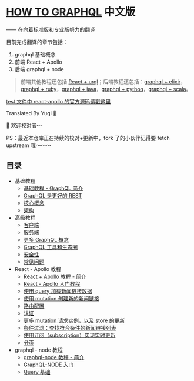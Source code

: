 # [HOW TO GRAPHQL](https://www.howtographql.com/basics/0-introduction/) 中文版
  —— 在向着标准版和专业版努力的翻译

目前完成翻译的章节包括：

1. graphql 基础概念
2. 前端 React + Apollo
3. 后端 graphql + node

> 前端其他教程还包括 [React + urql](https://www.howtographql.com/react-urql/0-introduction/)；后端教程还包括：[graphql + elixir](https://www.howtographql.com/graphql-elixir/0-introduction/)，[graphql + ruby](https://www.howtographql.com/graphql-ruby/0-introduction/)，[graphql + java](https://www.howtographql.com/graphql-java/0-introduction/)，[graphql + python](https://www.howtographql.com/graphql-python/0-introduction/)，[graphql + scala](https://www.howtographql.com/graphql-scala/0-introduction/)。

[test 文件中 react-apollo 的官方源码请戳这里](https://github.com/howtographql/react-apollo)

Translated By Yuqi 🌸

🎉 欢迎校对者～

PS：最近本仓库正在持续的校对+更新中，fork 了的小伙伴记得要 fetch upstream 哦～～～

## 目录

* 基础教程
  * [基础教程 - GraphQL 简介](https://github.com/EmilyQiRabbit/GraphQLTranslation/blob/master/0-BasicTutorial/0-Introduction.md)
  * [GraphQL 是更好的 REST](https://github.com/EmilyQiRabbit/GraphQLTranslation/blob/master/0-BasicTutorial/1-GraphQL-is-the-better-REST.md)
  * [核心概念](https://github.com/EmilyQiRabbit/GraphQLTranslation/blob/master/0-BasicTutorial/2-Core-Concepts.md)
  * [架构](https://github.com/EmilyQiRabbit/GraphQLTranslation/blob/master/0-BasicTutorial/3-Big-Picture-Architecture.md)
* 高级教程
  * [客户端](https://github.com/EmilyQiRabbit/GraphQLTranslation/blob/master/1-AdvancedTutorial/0-Clients.md)
  * [服务端](https://github.com/EmilyQiRabbit/GraphQLTranslation/blob/master/1-AdvancedTutorial/1-Server.md)
  * [更多 GraphQL 概念](https://github.com/EmilyQiRabbit/GraphQLTranslation/blob/master/1-AdvancedTutorial/2-More-GraphQL-Concepts.md)
  * [GraphQL 工具和生态圈](https://github.com/EmilyQiRabbit/GraphQLTranslation/blob/master/1-AdvancedTutorial/3-Tooling-and-Ecosystem.md)
  * [安全性](https://github.com/EmilyQiRabbit/GraphQLTranslation/blob/master/1-AdvancedTutorial/4-Security.md)
  * [常见问题](https://github.com/EmilyQiRabbit/GraphQLTranslation/blob/master/1-AdvancedTutorial/5-Common-Questions.md)
* React - Apollo 教程
  * [React + Apollo 教程 - 简介](https://github.com/EmilyQiRabbit/GraphQLTranslation/blob/master/2-ReactApolloTutorial/0-Introduction.md)
  * [React - Apollo 入门教程](https://github.com/EmilyQiRabbit/GraphQLTranslation/blob/master/2-ReactApolloTutorial/1-Getting-Started.md)
  * [使用 query 加载新闻链接数据](https://github.com/EmilyQiRabbit/GraphQLTranslation/blob/master/2-ReactApolloTutorial/2-Queries-Loading-Links.md)
  * [使用 mutation 创建新的新闻链接](https://github.com/EmilyQiRabbit/GraphQLTranslation/blob/master/2-ReactApolloTutorial/3-Mutations-Creating-Links.md)
  * [路由配置](https://github.com/EmilyQiRabbit/GraphQLTranslation/blob/master/2-ReactApolloTutorial/4-Routing.md)
  * [认证](https://github.com/EmilyQiRabbit/GraphQLTranslation/blob/master/2-ReactApolloTutorial/5-Authentication.md)
  * [更多 mutation 请求实例，以及 store 的更新](https://github.com/EmilyQiRabbit/GraphQLTranslation/blob/master/2-ReactApolloTutorial/6-More-Mutations-and-Updating-the-Store.md)
  * [条件过滤：查找符合条件的新闻链接列表](https://github.com/EmilyQiRabbit/GraphQLTranslation/blob/master/2-ReactApolloTutorial/7-Filtering-Searching-the-List-of-Links.md)
  * [使用订阅（subscription）实现实时更新](https://github.com/EmilyQiRabbit/GraphQLTranslation/blob/master/2-ReactApolloTutorial/8-Realtime-Updates-with-GraphQL-Subscriptions.md)
  * [分页](https://github.com/EmilyQiRabbit/GraphQLTranslation/blob/master/2-ReactApolloTutorial/9-Pagination.md)
* graphql - node 教程
  * [graphql-node 教程 - 简介](https://github.com/EmilyQiRabbit/GraphQLTranslation/blob/master/3-NodeJsTutorial/0-Introduction.md)
  * [GraphQL-NODE 入门](https://github.com/EmilyQiRabbit/GraphQLTranslation/blob/master/3-NodeJsTutorial/1-GettingStarted.md)
  * [Query 基础](https://github.com/EmilyQiRabbit/GraphQLTranslation/blob/master/3-NodeJsTutorial/2-ASimpleQuery.md)
